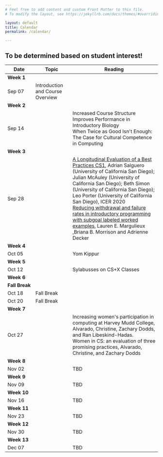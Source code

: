 ```yaml
---
# Feel free to add content and custom Front Matter to this file.
# To modify the layout, see https://jekyllrb.com/docs/themes/#overriding-theme-defaults

layout: default
title: Calendar
permalink: /calendar/

---
```


## To be determined based on student interest!


Date | Topic | Reading
| --- | --- | --- |
**Week 1** ||
Sep 07 | Introduction and Course Overview |
**Week 2** ||
Sep 14 | | Increased Course Structure Improves Performance in Introductory Biology<br>When Twice as Good Isn't Enough: The Case for Cultural Competence in Computing|
**Week 3** | |
Sep 28 || [A Longitudinal Evaluation of a Best Practices CS1](https://dl.acm.org/doi/pdf/10.1145/3372782.3406274), Adrian Salguero (University of California San Diego); Julian McAuley (University of California San Diego); Beth Simon (University of California San Diego); Leo Porter (University of California San Diego), ICER 2020<br>[Reducing withdrawal and failure rates in introductory programming with subgoal labeled worked examples](https://link.springer.com/content/pdf/10.1186/s40594-020-00222-7.pdf), Lauren E. Margulieux ,Briana B. Morrison and Adrienne Decker
**Week 4** ||
Oct 05 || Yom Kippur |
**Week&nbsp;5** ||
Oct 12 || Sylabusses on CS+X Classes
**Week 6** ||
**Fall&nbsp;Break** ||
Oct 18 | Fall Break ||
Oct 20 | Fall Break ||
**Week 7** ||
Oct 27 || Increasing women's participation in computing at Harvey Mudd College, Alvarado, Christine, Zachary Dodds, and Ran Libeskind-Hadas.<br>Women in CS: an evaluation of three promising practices, Alvarado, Christine, and Zachary Dodds
**Week 8** ||
Nov 02 | | TBD
**Week&nbsp;9** ||
Nov 09 | | TBD
**Week 10** ||
Nov 16 | | TBD
**Week 11** ||
Nov 23 | | TBD
**Week 12** ||
Nov 30 | | TBD
**Week&nbsp;13** ||
Dec 07 || TBD
